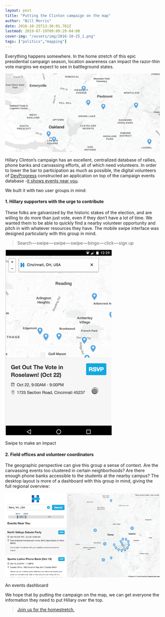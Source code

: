 ```yaml
---
layout: post
title: "Putting the Clinton campaign on the map"
author: "Bill Morris"
date: 2016-10-25T13:36:01.761Z
lastmod: 2019-07-19T09:09:29-04:00
cover-img: "/assets/img/2016-10-25_1.png"
tags: ["politics","mapping"]
---
```


Everything happens somewhere. In the home stretch of this epic presidential campaign season, location awareness can impact the razor-thin vote margins we expect to see in battleground states.

![image](/shoals/assets/img/2016-10-25_1.png)

Hillary Clinton’s campaign has an excellent, centralized database of rallies, phone banks and canvassing efforts, all of which need volunteers. In order to lower the bar to participation as much as possible, the digital volunteers of [DevProgress](https://devprogress.us/) constructed an application on top of the campaign events database -[it shows events near you](https://devprogress.us/hrc-events).

We built it with two user groups in mind:

#### 1. Hillary supporters with the urge to contribute

These folks are galvanized by the historic stakes of the election, and are willing to do more than just vote, even if they don’t have a lot of time. We wanted them to be able to quickly find a nearby volunteer opportunity and pitch in with whatever resources they have. The mobile swipe interface was designed particularly with this group in mind.
> Search — swipe — swipe — swipe — bingo — click — sign up



![image](/shoals/assets/img/2016-10-25_2.gif)

Swipe to make an impact



#### 2. Field offices and volunteer coordinators

The geographic perspective can give this group a sense of context. Are the canvassing events too clustered in certain neighborhoods? Are there enough phone banks accessible to the students at the nearby campus? The desktop layout is more of a dashboard with this group in mind, giving the full regional overview:




![image](/shoals/assets/img/2016-10-25_3.png)

An events dashboard



We hope that by putting the campaign on the map, we can get everyone the information they need to put Hillary over the top.
> [Join us for the homestretch.](https://devprogress.us/hrc-events)
